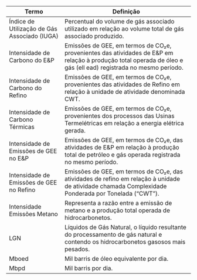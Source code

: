 |Termo|Definição|
|---|---|
|Índice de Utilização de Gás Associado (IUGA)|Percentual do volume de gás associado utilizado em relação ao volume total de gás associado produzido.|
|Intensidade de Carbono do E&P|Emissões de GEE, em termos de CO₂e, provenientes das atividades de E&P em relação à produção total operada de óleo e gás (ell ead) registrada no mesmo período.|
|Intensidade de Carbono do Refino|Emissões de GEE, em termos de CO₂e, provenientes das atividades de Refino em relação à unidade de atividade denominada CWT.|
|Intensidade de Carbono Térmicas|Emissões de GEE, em termos de CO₂e, provenientes dos processos das Usinas Termelétricas em relação a energia elétrica gerada.|
|Intensidade de Emissões de GEE no E&P|Emissões de GEE, em termos de CO₂e, das atividades de E&P em relação à produção total de petróleo e gás operada registrada no mesmo período.|
|Intensidade de Emissões de GEE no Refino|Emissões de GEE, em termos de CO₂e, das atividades de refino em relação à unidade de atividade chamada Complexidade Ponderada por Tonelada (“CWT”).|
|Intensidade Emissões Metano|Representa a razão entre a emissão de metano e a produção total operada de hidrocarbonetos.|
|LGN|Líquidos de Gás Natural, o líquido resultante do processamento de gás natural e contendo os hidrocarbonetos gasosos mais pesados.|
|Mboed|Mil barris de óleo equivalente por dia.|
|Mbpd|Mil barris por dia.|
